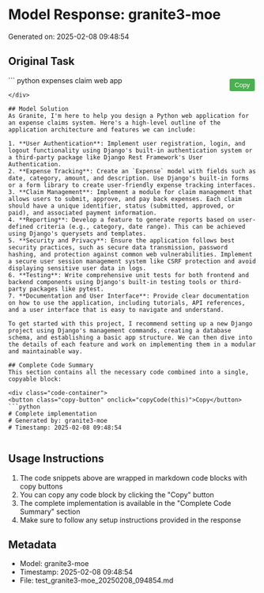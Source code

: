 # Model Response: granite3-moe
Generated on: 2025-02-08 09:48:54


<style>
.copy-button {
    position: absolute;
    top: 5px;
    right: 5px;
    padding: 5px 10px;
    background-color: #4CAF50;
    color: white;
    border: none;
    border-radius: 3px;
    cursor: pointer;
    z-index: 1;
}
.code-container {
    position: relative;
    margin: 10px 0;
}
.copy-button:hover {
    background-color: #45a049;
}
.copy-button:active {
    background-color: #3d8b40;
}
</style>

<script>
function copyCode(buttonElement) {
    const codeBlock = buttonElement.parentElement.querySelector('code');
    const range = document.createRange();
    range.selectNode(codeBlock);
    window.getSelection().removeAllRanges();
    window.getSelection().addRange(range);
    try {
        document.execCommand('copy');
        buttonElement.textContent = 'Copied!';
        setTimeout(() => {
            buttonElement.textContent = 'Copy';
        }, 2000);
    } catch(e) {
        console.error('Failed to copy text:', e);
        buttonElement.textContent = 'Failed to copy';
    }
    window.getSelection().removeAllRanges();
}
</script>


## Original Task
<div class="code-container">
<button class="copy-button" onclick="copyCode(this)">Copy</button>
```
python expenses claim web app

```
</div>

## Model Solution
As Granite, I'm here to help you design a Python web application for an expense claims system. Here's a high-level outline of the application architecture and features we can include:

1. **User Authentication**: Implement user registration, login, and logout functionality using Django's built-in authentication system or a third-party package like Django Rest Framework's User Authentication.
2. **Expense Tracking**: Create an `Expense` model with fields such as date, category, amount, and description. Use Django's built-in forms or a form library to create user-friendly expense tracking interfaces.
3. **Claim Management**: Implement a module for claim management that allows users to submit, approve, and pay back expenses. Each claim should have a unique identifier, status (submitted, approved, or paid), and associated payment information.
4. **Reporting**: Develop a feature to generate reports based on user-defined criteria (e.g., category, date range). This can be achieved using Django's querysets and templates.
5. **Security and Privacy**: Ensure the application follows best security practices, such as secure data transmission, password hashing, and protection against common web vulnerabilities. Implement a secure user session management system like CSRF protection and avoid displaying sensitive user data in logs.
6. **Testing**: Write comprehensive unit tests for both frontend and backend components using Django's built-in testing tools or third-party packages like pytest.
7. **Documentation and User Interface**: Provide clear documentation on how to use the application, including tutorials, API references, and a user interface that is easy to navigate and understand.

To get started with this project, I recommend setting up a new Django project using Django's management commands, creating a database schema, and establishing a basic app structure. We can then dive into the details of each feature and work on implementing them in a modular and maintainable way.

## Complete Code Summary
This section contains all the necessary code combined into a single, copyable block:

<div class="code-container">
<button class="copy-button" onclick="copyCode(this)">Copy</button>
```python
# Complete implementation
# Generated by: granite3-moe
# Timestamp: 2025-02-08 09:48:54


```
</div>

## Usage Instructions
1. The code snippets above are wrapped in markdown code blocks with copy buttons
2. You can copy any code block by clicking the "Copy" button
3. The complete implementation is available in the "Complete Code Summary" section
4. Make sure to follow any setup instructions provided in the response

## Metadata
- Model: granite3-moe
- Timestamp: 2025-02-08 09:48:54
- File: test_granite3-moe_20250208_094854.md
